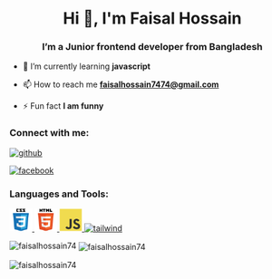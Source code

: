<h1 align="center">Hi 👋, I'm Faisal Hossain</h1>
<h3 align="center">I’m a Junior frontend developer from Bangladesh</h3>

- 🌱 I’m currently learning **javascript**

- 📫 How to reach me **faisalhossain7474@gmail.com**

- ⚡ Fun fact **I am funny**

<h3 align="left">Connect with me:</h3>
<p align="left">
<a href="https://github.com/Faisalhossain74">
   <img src="https://camo.githubusercontent.com/970d360848b0457c5192633c0a0126f2569d6adc07938077aa91e635426ba19d/68747470733a2f2f63646e2e6a7364656c6976722e6e65742f6e706d2f73696d706c652d69636f6e7340332e302e312f69636f6e732f6769746875622e737667" alt="github" height="40" data-canonical-src="https://cdn.jsdelivr.net/npm/simple-icons@3.0.1/icons/github.svg" style="max-width: 100%;"></a>
  
  <a href="https://fb.com/https://www.facebook.com/faisal.hossain.1272/" target="blank"><img src="https://camo.githubusercontent.com/52a3dbccdeb55b8cb5d1be132a446283d34a5d8cdb8fafe45c9e5eb883db5ac6/68747470733a2f2f63646e2e6a7364656c6976722e6e65742f6e706d2f73696d706c652d69636f6e7340332e302e312f69636f6e732f66616365626f6f6b2e737667" alt="facebook" height="40" data-canonical-src="https://cdn.jsdelivr.net/npm/simple-icons@3.0.1/icons/facebook.svg" style="max-width: 100%;"></a>
</p>

<h3 align="left">Languages and Tools:</h3>
<p align="left"> <a href="https://www.w3schools.com/css/" target="_blank" rel="noreferrer"> <img src="https://raw.githubusercontent.com/devicons/devicon/master/icons/css3/css3-original-wordmark.svg" alt="css3" width="40" height="40"/> </a> <a href="https://www.w3.org/html/" target="_blank" rel="noreferrer"> <img src="https://raw.githubusercontent.com/devicons/devicon/master/icons/html5/html5-original-wordmark.svg" alt="html5" width="40" height="40"/> </a> <a href="https://developer.mozilla.org/en-US/docs/Web/JavaScript" target="_blank" rel="noreferrer"> <img src="https://raw.githubusercontent.com/devicons/devicon/master/icons/javascript/javascript-original.svg" alt="javascript" width="40" height="40"/> </a> <a href="https://tailwindcss.com/" target="_blank" rel="noreferrer"> <img src="https://www.vectorlogo.zone/logos/tailwindcss/tailwindcss-icon.svg" alt="tailwind" width="40" height="40"/> </a> </p>

<p><img align="left" src="https://github-readme-stats.vercel.app/api/top-langs?username=faisalhossain74&show_icons=true&locale=en&layout=compact" alt="faisalhossain74" /></p>

<p>&nbsp;<img align="center" src="https://github-readme-stats.vercel.app/api?username=faisalhossain74&show_icons=true&locale=en" alt="faisalhossain74" /></p>

<p><img align="center" src="https://github-readme-streak-stats.herokuapp.com/?user=faisalhossain74&" alt="faisalhossain74" /></p>



<!---
Faisalhossain74/Faisalhossain74 is a ✨ special ✨ repository because its `README.md` (this file) appears on your GitHub profile.
You can click the Preview link to take a look at your changes.
--->
